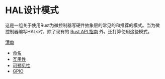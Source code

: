 # HAL设计模式

这是一组关于使用Rust为微控制器写硬件抽象层的常见的和推荐的模式。当为微控制器编写HALs时，除了现有的 [Rust API 指南] 外，还打算使用这些模式。

[Rust API 指南]: https://rust-lang.github.io/api-guidelines/

[清单](checklist.md)

- [命名](naming.md)
- [互用性](interoperability.md)
- [可预见性](predictability.md)
- [GPIO](gpio.md)
